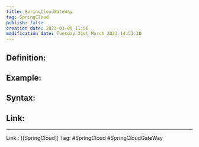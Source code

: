 ```yaml
---
title: SpringCloudGateWay
tag: SpringCloud
publish: false
creation date: 2023-03-09 11:56
modification date: Tuesday 21st March 2023 14:51:30
---
```


## Definition:
## Example:
## Syntax:
## Link:
---
Link : [[SpringCloud]]
Tag: #SpringCloud #SpringCloudGateWay